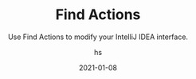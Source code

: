 ---
date: 2021-01-08
title: Find Actions
technologies: [java]
topics: [navigation, interface]
author: hs
subtitle: Use Find Actions to modify your IntelliJ IDEA interface.
thumbnail: ./thumbnail.png
cardThumbnail: ./card.png
shortVideo:
  poster: ./tip.png
  url: https://youtu.be/yU89eOwABQ4
leadin: |
  You can use **Cmd**+**Shift**+**A** on macOS, or **Ctrl**+**Shift**+**A** on Windows and Linux, to display the Find Actions dialog and then use it to hide some of the interface, including the Tabs, Navigation Bar and Tool Windows.

  **Pro tip:**
  
  Find Actions can do a lot more than modify your interface. Type in the action you're looking for to learn more. 
---